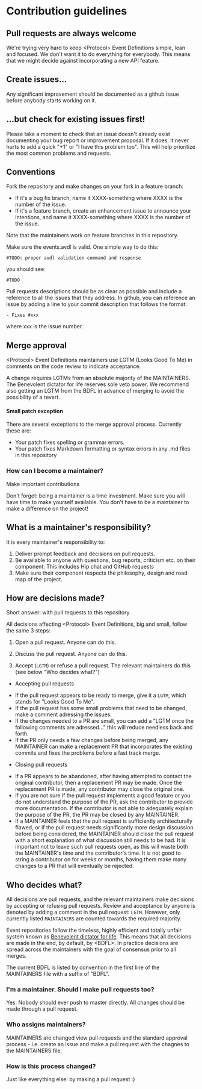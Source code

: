 # Contribution guidelines

## Pull requests are always welcome

We're trying very hard to keep &lt;Protocol&gt; Event Definitions simple, lean and
focused. We don't want it to do everything for everybody. This means that we
might decide against incorporating a new API feature.

## Create issues...

Any significant improvement should be documented as a github issue before
anybody starts working on it.

## ...but check for existing issues first!

Please take a moment to check that an issue doesn't already exist documenting
your bug report or improvement proposal. If it does, it never hurts to add a
quick "+1" or "I have this problem too". This will help prioritize the most
common problems and requests.

## Conventions

Fork the repository and make changes on your fork in a feature branch:

- If it's a bug fix branch, name it XXXX-something where XXXX is the number
  of the issue.
- If it's a feature branch, create an enhancement issue to announce your
  intentions, and name it XXXX-something where XXXX is the number of the
  issue.

Note that the maintainers work on feature branches in this repository.

Make sure the events.avdl is valid. One simple way to do this:

    #TODO: proper avdl validation command and response

you should see:

    #TODO

Pull requests descriptions should be as clear as possible and include a
reference to all the issues that they address. In github, you can reference an issue by adding a line to your commit description that follows the format:

    - Fixes #xxx
  
  where xxx is the issue number.

## Merge approval

&lt;Protocol&gt; Event Definitions maintainers use LGTM (Looks Good To Me) in
comments on the code review to indicate acceptance.

A change requires LGTMs from an absolute majority of the MAINTAINERS. The Benevolent dictator for life reserves sole veto power. We recommend also getting an LGTM from
the BDFL in advance of merging to avoid the possibility of a revert.

#### Small patch exception

There are several exceptions to the merge approval process. Currently these are:

* Your patch fixes spelling or grammar errors.
* Your patch fixes Markdown formatting or syntax errors in any .md files in
  this repository

### How can I become a maintainer?

Make important contributions

Don't forget: being a maintainer is a time investment. Make sure you will
have time to make yourself available. You don't have to be a maintainer to
make a difference on the project!

## What is a maintainer's responsibility?

It is every maintainer's responsibility to:

1. Deliver prompt feedback and decisions on pull requests.
2. Be available to anyone with questions, bug reports, criticism etc. on
   their component. This includes Hip chat and GitHub requests
3. Make sure their component respects the philosophy, design and
   road map of the project.

## How are decisions made?

Short answer: with pull requests to this repository

All decisions affecting &lt;Protocol&gt; Event Definitions, big and small, follow
the same 3 steps:

1. Open a pull request. Anyone can do this.

2. Discuss the pull request. Anyone can do this.

3. Accept (`LGTM`) or refuse a pull request. The relevant maintainers
  do this (see below "Who decides what?")
 + Accepting pull requests
  - If the pull request appears to be ready to merge, give it a `LGTM`, which
    stands for "Looks Good To Me".
  - If the pull request has some small problems that need to be changed, make
    a comment adressing the issues.
  - If the changes needed to a PR are small, you can add a "LGTM once the
    following comments are adressed..." this will reduce needless back and
    forth.
  - If the PR only needs a few changes before being merged, any MAINTAINER
    can make a replacement PR that incorporates the existing commits and
    fixes the problems before a fast track merge.
 + Closing pull requests
  - If a PR appears to be abandoned, after having attempted to contact the
    original contributor, then a replacement PR may be made. Once the
    replacement PR is made, any contributor may close the original one.
  - If you are not sure if the pull request implements a good feature or you
    do not understand the purpose of the PR, ask the contributor to provide
    more documentation. If the contributor is not able to adequately explain
    the purpose of the PR, the PR may be closed by any MAINTAINER.
  - If a MAINTAINER feels that the pull request is sufficiently
    architecturally flawed, or if the pull request needs significantly more
    design discussion before being considered, the MAINTAINER should close
    the pull request with a short explanation of what discussion still needs
    to be had. It is important not to leave such pull requests open, as this
    will waste both the MAINTAINER's time and the contributor's time. It is
    not good to string a contributor on for weeks or months, having them make
    many changes to a PR that will eventually be rejected.

## Who decides what?

All decisions are pull requests, and the relevant maintainers make decisions
by accepting or refusing pull requests. Review and acceptance by anyone is
denoted by adding a comment in the pull request: `LGTM`. However, only
currently listed `MAINTAINERS` are counted towards the required majority.

Event repositories follow the timeless, highly efficient and
totally unfair system known as [Benevolent dictator for
life](http://en.wikipedia.org/wiki/Benevolent_Dictator_for_Life). This means that all
decisions are made in the end, by default, by &lt;BDFL&gt;. In
practice decisions are spread across the maintainers with the goal of
consensus prior to all merges.

The current BDFL is listed by convention in the first line of the MAINTAINERS file with a suffix of "BDFL".

### I'm a maintainer. Should I make pull requests too?

Yes. Nobody should ever push to master directly. All changes should be made
through a pull request.

### Who assigns maintainers?

MAINTAINERS are changed view pull requests and the standard approval process - i.e. create an issue and make a pull request with the chagnes to the MAINTAINERS file.

### How is this process changed?

Just like everything else: by making a pull request :)
